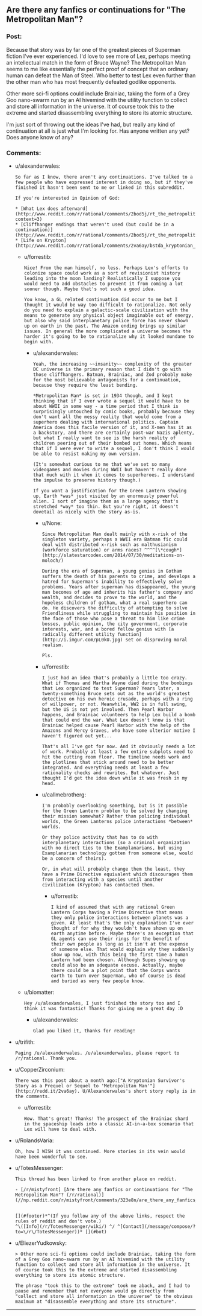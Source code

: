 ## Are there any fanfics or continuations for "The Metropolitan Man"?

### Post:

Because that story was by far one of the greatest pieces of Superman fiction I've ever experienced. I'd love to see more of Lex, perhaps meeting an intellectual match in the form of Bruce Wayne? The Metropolitan Man seems to me like essentially the perfect proof of concept that an ordinary human can defeat the Man of Steel. Who better to test Lex even further than the other man who has most frequently defeated godlike opponents.



Other more sci-fi options could include Brainiac, taking the form of a Grey Goo nano-swarm run by an AI hivemind with the utility function to collect and store all information in the universe. It of course took this to the extreme and started disassembling everything to store its atomic structure.



I'm just sort of throwing out the ideas I've had, but really any kind of continuation at all is just what I'm looking for. Has anyone written any yet? Does anyone know of any?

### Comments:

- u/alexanderwales:
  ```
  So far as I know, there aren't any continuations. I've talked to a few people who have expressed interest in doing so, but if they've finished it hasn't been sent to me or linked in this subreddit.

  If you're interested in Opinion of God:

  * [What Lex does afterward](http://www.reddit.com/r/rational/comments/2bod5j/rt_the_metropolitan_man_chapter_13_finale_part_2/cj8vux4?context=3)
  * [Cliffhanger endings that weren't used (but could be in a continuation)](http://www.reddit.com/r/rational/comments/2bod5j/rt_the_metropolitan_man_chapter_13_finale_part_2/cj7ofkb)
  * [Life on Krypton](http://www.reddit.com/r/rational/comments/2va6ay/bstda_kryptonian_survivors_story_as_a_prequel_or/cogctrw)
  ```

  - u/forrestib:
    ```
    Nice! From the man himself, no less. Perhaps Lex's efforts to colonize space could work as a sort of revisionist history leading into the moon landing? Realistically I suppose you would need to add obstacles to prevent it from coming a lot sooner though. Maybe that's not such a good idea.

    You know, a GL related continuation did occur to me but I thought it would be way too difficult to rationalize. Not only do you need to explain a galactic-scale civilization with the means to generate any physical object imaginable out of energy, but also why said interplanetary police force has never shown up on earth in the past. The Amazon ending brings up similar issues. In general the more complicated a universe becomes the harder it's going to be to rationalize why it looked mundane to begin with.
    ```

    - u/alexanderwales:
      ```
      Yeah, the increasing ~~insanity~~ complexity of the greater DC universe is the primary reason that I didn't go with those cliffhangers. Batman, Brainiac, and Zod probably make for the most believable antagonists for a continuation, because they require the least bending.

      *Metropolitan Man* is set in 1934 though, and I kept thinking that if I ever wrote a sequel it would have to be about WWII in some way - a time period that I think is surprisingly untouched by comic books, probably because they don't want all the messy reality that would come from a superhero dealing with international politics. Captain America does this facile version of it, and X-men has it as a backstory, and there are certainly post-war Nazis aplenty, but what I really want to see is the harsh reality of children peering out of their bombed out homes. Which means that if I were ever to write a sequel, I don't think I would be able to resist making my own version.

      (It's somewhat curious to me that we've set so many videogames and movies during WWII but haven't really done that much with it when it comes to superheroes. I understand the impulse to preserve history though.)

      If you want a justification for the Green Lantern showing up, Earth *was* just visited by an enormously powerful alien. I sort of imagine them as a large agency that's stretched *way* too thin. But you're right, it doesn't dovetail as nicely with the story as-is.
      ```

      - u/None:
        ```
        Since Metropolitan Man dealt mainly with x-risk of the singleton variety, perhaps a WWII era Batman fic could deal with distributed x-risk such as malthusianism (workforce saturation) or arms races? ^^^^[\*cough*](http://slatestarcodex.com/2014/07/30/meditations-on-moloch/)

        During the era of Superman, a young genius in Gotham suffers the death of his parents to crime, and develops a hatred for Superman's inability to effectively solve problems. Years after superman has disappeared, the young man becomes of age and inherits his father's company and wealth, and decides to prove to the world, and the hopeless children of gotham, what a real superhero can do. He discovers the difficulty of attempting to solve Friendliness while struggling to maintain his position in the face of those who pose a threat to him like crime bosses, public opinion, the city government, corporate interests, war, and a bored fellow genius with [a radically different utility function](http://i.imgur.com/pL0kU.jpg) set on disproving moral realism.

        Pls.
        ```

      - u/forrestib:
        ```
        I just had an idea that's probably a little too crazy. What if Thomas and Martha Wayne died during the bombings that Lex organized to test Superman? Years later, a twenty-something Bruce sets out as the world's greatest detective on his own heroic crusade, perhaps with a ring of willpower, or not. Meanwhile, WW2 is in full swing, but the US is not yet involved. Then Pearl Harbor happens, and Brainiac volunteers to help Lex build a bomb that could end the war. What Lex doesn't know is that Brainiac helped cause Pearl Harbor with the help of the Amazons and Mercy Graves, who have some ulterior motive I haven't figured out yet...

        That's all I've got for now. And it obviously needs a lot of work. Probably at least a few entire subplots need to hit the cutting room floor. The timeline needs work and the plotlines that stick around need to be better integrated. And everything needs at least a few rationality checks and rewrites. But whatever. Just thought I'd get the idea down while it was fresh in my head.
        ```

      - u/callmebrotherg:
        ```
        I'm probably overlooking something, but is it possible for the Green Lantern problem to be solved by changing their mission somewhat? Rather than policing individual worlds, the Green Lanterns police interactions *between* worlds. 

        Or they police activity that has to do with interplanetary interactions (so a criminal organization with no direct ties to the Examplanarians, but using Examplanarian technology gotten from someone else, would be a concern of theirs). 

        Or, in what will probably change them the least, they have a Prime Directive equivalent which discourages them from interacting with a species until another civilization (Krypton) has contacted them.
        ```

        - u/forrestib:
          ```
          I kind of assumed that with any rational Green Lantern Corps having a Prime Directive that means they only police interactions between planets was a given. At least that's the only explanation I've ever thought of for why they wouldn't have shown up on earth anytime before. Maybe there's an exception that GL agents can use their rings for the benefit of their own people as long as it isn't at the expense of someone else. That would explain why they suddenly show up now, with this being the first time a human Lantern had been chosen. Although Supes showing up could also be an adequate excuse. Actually, maybe there could be a plot point that the Corps wants earth to turn over Superman, who of course is dead and buried as very few people know.
          ```

  - u/biomatter:
    ```
    Hey /u/alexanderwales, I just finished the story too and I think it was fantastic! Thanks for giving me a great day :D
    ```

    - u/alexanderwales:
      ```
      Glad you liked it, thanks for reading!
      ```

- u/trifith:
  ```
  Paging /u/alexanderwales. /u/alexanderwales, please report to /r/rational. Thank you.
  ```

- u/CopperZirconium:
  ```
  There was this post about a month ago:["A Kryptonian Survivor's Story as a Prequel or Sequel to 'Metropolitan Man'"](http://redd.it/2va6ay). U/Alexanderwales's short story reply is in the comments.
  ```

  - u/forrestib:
    ```
    Wow. That's great! Thanks! The prospect of the Brainiac shard in the spaceship leads into a classic AI-in-a-box scenario that Lex will have to deal with.
    ```

- u/RolandsVaria:
  ```
  Oh, how I WISH it was continued. More stories in its vein would have been wonderful to see.
  ```

- u/TotesMessenger:
  ```
  This thread has been linked to from another place on reddit.

  - [/r/mistyfront] [Are there any fanfics or continuations for "The Metropolitan Man"? (/r/rational)](//np.reddit.com/r/mistyfront/comments/323e8n/are_there_any_fanfics_or_continuations_for_the/)


  [](#footer)*^(If you follow any of the above links, respect the rules of reddit and don't vote.)
  ^\([Info](/r/TotesMessenger/wiki/) ^/ ^[Contact](/message/compose/?to=\/r\/TotesMessenger))* [](#bot)
  ```

- u/EliezerYudkowsky:
  ```
  > Other more sci-fi options could include Brainiac, taking the form of a Grey Goo nano-swarm run by an AI hivemind with the utility function to collect and store all information in the universe. It of course took this to the extreme and started disassembling everything to store its atomic structure.

  The phrase "took this to the extreme" took me aback, and I had to pause and remember that not everyone would go directly from "collect and store all information in the universe" to the obvious maximum at "disassemble everything and store its structure".
  ```

---


